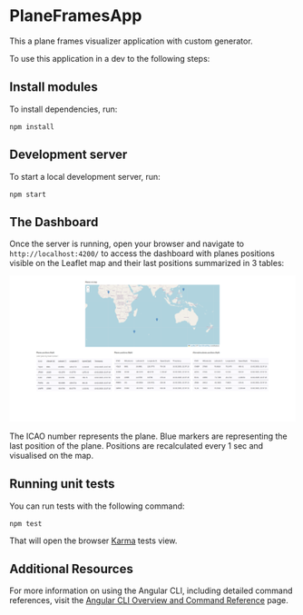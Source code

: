 # PlaneFramesApp

This a plane frames visualizer application with custom generator.

To use this application in a dev to the following steps:

## Install modules

To install dependencies, run:

```
npm install
```

## Development server

To start a local development server, run:

```
npm start
```

## The Dashboard

Once the server is running, open your browser and navigate to `http://localhost:4200/`
to access the dashboard with planes positions visible on the Leaflet map and their last positions summarized in 3 tables:

![alt text](readme-dashboard-image.png)

The ICAO number represents the plane. Blue markers are representing the last position of the plane.
Positions are recalculated every 1 sec and visualised on the map.

## Running unit tests

You can run tests with the following command:

```
npm test
```

That will open the browser [Karma](https://karma-runner.github.io) tests view.

## Additional Resources

For more information on using the Angular CLI, including detailed command references, visit the [Angular CLI Overview and Command Reference](https://angular.dev/tools/cli) page.
